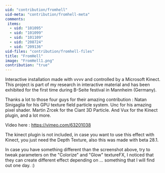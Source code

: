 ```yaml
---
uid: "contribution/fromhell"
uid-meta: "contribution/fromhell-meta"
comments: 
 items: 
  - uid: "101095"
  - uid: "101099"
  - uid: "101109"
  - uid: "208724"
  - uid: "209136"
uid-files: "contribution/fromhell-files"
title: "FromHell"
image: "FromHell1.png"
contribution: "true"
---
```


Interactive installation made with vvvv and controlled by a Microsoft Kinect. This project is part of my research in interactive material and has been exhibited for the first time during B-Seite festival in Mannheim (Germany).

Thanks a lot to those four guys for their amazing contribution : 
Natan Sinigaglia for his GPU texture field particle system.
Unc for his amazing pixel shader.
Martin Zrcek for the Ciant 3D Particle.
And Vux for the Kinect plugin, and a lot more.

Video here : https://vimeo.com/63201038

The kinect plugin is not included, in case you want to use this effect with Kinect, you just need the Depth Texture, also this was made with beta 28.1.

In case you have something different than the screenshot above, try to tweak parameters on the "Colorize" and "Glow" textureFX, I noticed that they can create different effect depending on ... something that I will find out one day. :)